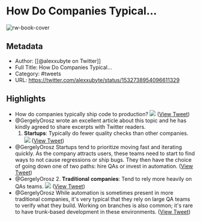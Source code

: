 # How Do Companies Typical...

![rw-book-cover](https://pbs.twimg.com/profile_images/1524184008635998209/vOSCJXuk.jpg)

## Metadata
- Author: [[@alexxubyte on Twitter]]
- Full Title: How Do Companies Typical...
- Category: #tweets
- URL: https://twitter.com/alexxubyte/status/1532738954096611329

## Highlights
- How do companies typically ship code to production? 
  ![](https://pbs.twimg.com/media/FUVh9GDUYAE53p5.jpg) ([View Tweet](https://twitter.com/alexxubyte/status/1532738954096611329))
- @GergelyOrosz wrote an excellent article about this topic and he has kindly agreed to share excerpts with Twitter readers. 
  1. 𝐒𝐭𝐚𝐫𝐭𝐮𝐩𝐬: Typically do fewer quality checks than other companies. 
  ![](https://pbs.twimg.com/media/FUVh9bjUYAEGQ6i.jpg) ([View Tweet](https://twitter.com/alexxubyte/status/1532738962921361409))
- @GergelyOrosz Startups tend to prioritize moving fast and iterating quickly. As the company attracts users, these teams need to start to find ways to not cause regressions or ship bugs. They then have the choice of going down one of two paths: hire QAs or invest in automation. ([View Tweet](https://twitter.com/alexxubyte/status/1532738966180376578))
- @GergelyOrosz 2. 𝐓𝐫𝐚𝐝𝐢𝐭𝐢𝐨𝐧𝐚𝐥 𝐜𝐨𝐦𝐩𝐚𝐧𝐢𝐞𝐬: Tend to rely more heavily on QAs teams. 
  ![](https://pbs.twimg.com/media/FUVh-GRUAAEajer.jpg) ([View Tweet](https://twitter.com/alexxubyte/status/1532738973306458112))
- @GergelyOrosz While automation is sometimes present in more traditional companies, it's very typical that they rely on large QA teams to verify what they build. Working on branches is also common; it's rare to have trunk-based development in these environments. ([View Tweet](https://twitter.com/alexxubyte/status/1532738976515166208))
